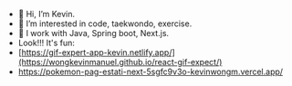 - 👋 Hi, I’m Kevin.
- 👀 I’m interested in code, taekwondo, exercise.
- 🌱 I work with Java, Spring boot, Next.js.
- Look!!! It's fun:
- [https://gif-expert-app-kevin.netlify.app/](https://wongkevinmanuel.github.io/react-gif-expect/)
- https://pokemon-pag-estati-next-5sgfc9v3o-kevinwongm.vercel.app/

<!---
wongkevinmanuel/wongkevinmanuel is a ✨ special ✨ repository because its `README.md` (this file) appears on your GitHub profile.
You can click the Preview link to take a look at your changes.
--->
